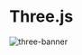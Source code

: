 # Three.js

![three-banner](https://user-images.githubusercontent.com/59316805/110470298-40674600-810d-11eb-8449-87079b6cf169.jpg)
